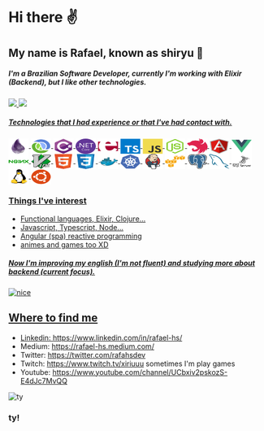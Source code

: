 # Hi there :v:
## My name is Rafael, known as shiryu :goat:

##### I'm a Brazilian Software Developer, currently I'm working with Elixir (Backend), but I like other technologies.

 <div>
   <a href="https://github.com/warlleism">
   <img height="180em" src="https://github-readme-stats.vercel.app/api?username=rafael-hs&show_icons=true&theme=sublime&include_all_commits=true&count_private=true"/>
   <img height="180em" src="https://github-readme-stats.vercel.app/api/top-langs/?username=rafael-hs&layout=compact&langs_count=7&theme=sublime%22"/>
 </div>

##### Technologies that I had experience or that I've had contact with.

 <div>
   <img align="center" alt="Rafa-HTML" height="30" width="40" src="https://github.com/devicons/devicon/blob/master/icons/elixir/elixir-original.svg">
   <img align="center" alt="Rafa-HTML" height="30" width="40" src="https://github.com/devicons/devicon/blob/master/icons/clojure/clojure-original.svg">
   <img align="center" alt="Rafa-HTML" height="30" width="40" src="https://github.com/devicons/devicon/blob/master/icons/csharp/csharp-original.svg">
   <img align="center" alt="Rafa-HTML" height="30" width="40" src="https://github.com/devicons/devicon/blob/master/icons/dotnetcore/dotnetcore-original.svg">
   <img align="center" alt="Rafa-HTML" height="30" width="40" src="https://github.com/devicons/devicon/blob/master/icons/erlang/erlang-original.svg">
   <img align="center" alt="Rafa-React" height="30" width="40" src="https://github.com/devicons/devicon/blob/master/icons/typescript/typescript-original.svg">
   <img align="center" alt="Rafa-CSS" height="30" width="40" src="https://github.com/devicons/devicon/blob/master/icons/javascript/javascript-original.svg">
   <img align="center" alt="Rafa-HTML" height="30" width="40" src="https://github.com/devicons/devicon/blob/master/icons/nodejs/nodejs-original.svg">
   <img align="center" alt="Rafa-Js" height="30" width="40" src="https://github.com/devicons/devicon/blob/master/icons/nestjs/nestjs-plain.svg">
   <img align="center" alt="Rafa-Python" height="30" width="40" src="https://github.com/devicons/devicon/blob/master/icons/angularjs/angularjs-original.svg">
   <img align="center" alt="Rafa-HTML" height="30" width="40" src="https://github.com/devicons/devicon/blob/master/icons/vuejs/vuejs-original.svg">
   <img align="center" alt="Rafa-Csharp" height="30" width="40" src="https://github.com/devicons/devicon/blob/master/icons/nginx/nginx-original.svg">
   <img align="center" alt="Rafa-HTML" height="30" width="40" src="https://github.com/devicons/devicon/blob/master/icons/vim/vim-original.svg">
   <img align="center" alt="Rafa-HTML" height="30" width="40" src="https://github.com/devicons/devicon/blob/master/icons/html5/html5-original.svg">
   <img align="center" alt="Rafa-HTML" height="30" width="40" src="https://github.com/devicons/devicon/blob/master/icons/css3/css3-original.svg">
   <img align="center" alt="Rafa-HTML" height="30" width="40" src="https://github.com/devicons/devicon/blob/master/icons/docker/docker-original.svg">
   <img align="center" alt="Rafa-HTML" height="30" width="40" src="https://github.com/devicons/devicon/blob/master/icons/kubernetes/kubernetes-plain.svg">
   <img align="center" alt="Rafa-HTML" height="30" width="40" src="https://github.com/devicons/devicon/blob/master/icons/jenkins/jenkins-original.svg">
   <img align="center" alt="Rafa-HTML" height="30" width="40" src="https://github.com/devicons/devicon/blob/master/icons/amazonwebservices/amazonwebservices-original.svg">
   <img align="center" alt="Rafa-HTML" height="30" width="40" src="https://github.com/devicons/devicon/blob/master/icons/postgresql/postgresql-original.svg">
   <img align="center" alt="Rafa-HTML" height="30" width="40" src="https://github.com/devicons/devicon/blob/master/icons/mysql/mysql-original.svg">
   <img align="center" alt="Rafa-HTML" height="30" width="40" src="https://github.com/devicons/devicon/blob/master/icons/microsoftsqlserver/microsoftsqlserver-plain-wordmark.svg">
   <img align="center" alt="Rafa-HTML" height="30" width="40" src="https://github.com/devicons/devicon/blob/master/icons/linux/linux-original.svg">
   <img align="center" alt="Rafa-HTML" height="30" width="40" src="https://github.com/devicons/devicon/blob/master/icons/ubuntu/ubuntu-plain.svg">
 </div>

### Things I've interest

- Functional languages, Elixir, Clojure...
- Javascript, Typescript, Node...
- Angular (spa) reactive programming
- animes and games too XD

##### Now I'm improving my english (I'm not fluent) and studying more about backend (current focus).
![nice](https://64.media.tumblr.com/139bb047eb50a98cf21c8b9869ce5f5b/tumblr_oazt5zJYAT1s9hagko1_500.gif "noice")

 ## Where to find me
 - Linkedin: https://www.linkedin.com/in/rafael-hs/
 - Medium: https://rafael-hs.medium.com/
 - Twitter: https://twitter.com/rafahsdev
 - Twitch: https://www.twitch.tv/xiriuuu sometimes I'm play games
 - Youtube: https://www.youtube.com/channel/UCbxiv2pskozS-E4dJc7MvQQ

![ty](https://media1.tenor.com/images/2ceca28886b449c680e64ecd6a7fa838/tenor.gif?itemid=16720034 "ty")
### ty!
